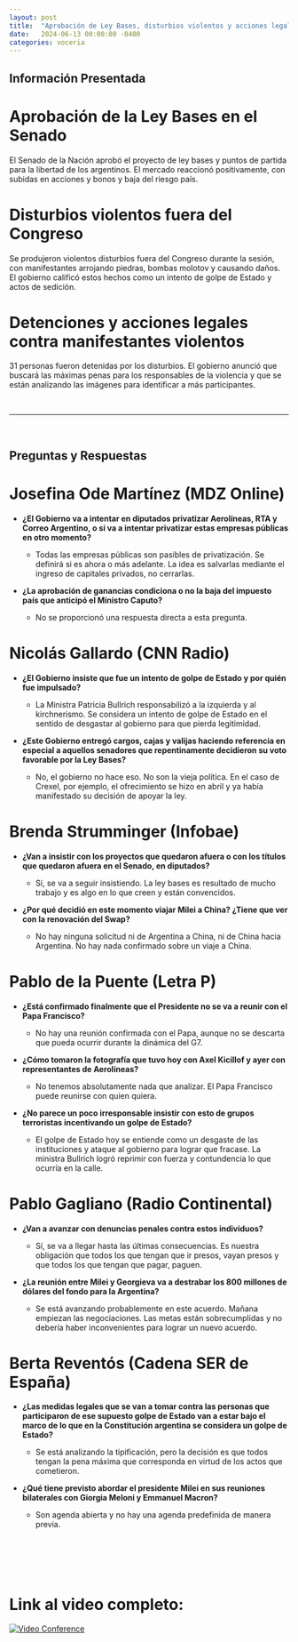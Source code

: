 ```yaml
---
layout: post
title:  "Aprobación de Ley Bases, disturbios violentos y acciones legales contra manifestantes"
date:   2024-06-13 00:00:00 -0400
categories: voceria
---
```



    
## Información Presentada

    
# Aprobación de la Ley Bases en el Senado
El Senado de la Nación aprobó el proyecto de ley bases y puntos de partida para la libertad de los argentinos. El mercado reaccionó positivamente, con subidas en acciones y bonos y baja del riesgo país.

# Disturbios violentos fuera del Congreso
Se produjeron violentos disturbios fuera del Congreso durante la sesión, con manifestantes arrojando piedras, bombas molotov y causando daños. El gobierno calificó estos hechos como un intento de golpe de Estado y actos de sedición.

# Detenciones y acciones legales contra manifestantes violentos
31 personas fueron detenidas por los disturbios. El gobierno anunció que buscará las máximas penas para los responsables de la violencia y que se están analizando las imágenes para identificar a más participantes.

    
<br/>

---

<br/>

## Preguntas y Respuestas


    
# Josefina Ode Martínez (MDZ Online)

* **¿El Gobierno va a intentar en diputados privatizar Aerolíneas, RTA y Correo Argentino, o si va a intentar privatizar estas empresas públicas en otro momento?**
  - Todas las empresas públicas son pasibles de privatización. Se definirá si es ahora o más adelante. La idea es salvarlas mediante el ingreso de capitales privados, no cerrarlas.

* **¿La aprobación de ganancias condiciona o no la baja del impuesto país que anticipó el Ministro Caputo?**
  - No se proporcionó una respuesta directa a esta pregunta.


# Nicolás Gallardo (CNN Radio)

* **¿El Gobierno insiste que fue un intento de golpe de Estado y por quién fue impulsado?**
  - La Ministra Patricia Bullrich responsabilizó a la izquierda y al kirchnerismo. Se considera un intento de golpe de Estado en el sentido de desgastar al gobierno para que pierda legitimidad.

* **¿Este Gobierno entregó cargos, cajas y valijas haciendo referencia en especial a aquellos senadores que repentinamente decidieron su voto favorable por la Ley Bases?**
  - No, el gobierno no hace eso. No son la vieja política. En el caso de Crexel, por ejemplo, el ofrecimiento se hizo en abril y ya había manifestado su decisión de apoyar la ley.


# Brenda Strumminger (Infobae)

* **¿Van a insistir con los proyectos que quedaron afuera o con los títulos que quedaron afuera en el Senado, en diputados?**
  - Sí, se va a seguir insistiendo. La ley bases es resultado de mucho trabajo y es algo en lo que creen y están convencidos.

* **¿Por qué decidió en este momento viajar Milei a China? ¿Tiene que ver con la renovación del Swap?**
  - No hay ninguna solicitud ni de Argentina a China, ni de China hacia Argentina. No hay nada confirmado sobre un viaje a China.


# Pablo de la Puente (Letra P)

* **¿Está confirmado finalmente que el Presidente no se va a reunir con el Papa Francisco?**
  - No hay una reunión confirmada con el Papa, aunque no se descarta que pueda ocurrir durante la dinámica del G7.

* **¿Cómo tomaron la fotografía que tuvo hoy con Axel Kicillof y ayer con representantes de Aerolíneas?**
  - No tenemos absolutamente nada que analizar. El Papa Francisco puede reunirse con quien quiera.

* **¿No parece un poco irresponsable insistir con esto de grupos terroristas incentivando un golpe de Estado?**
  - El golpe de Estado hoy se entiende como un desgaste de las instituciones y ataque al gobierno para lograr que fracase. La ministra Bullrich logró reprimir con fuerza y contundencia lo que ocurría en la calle.


# Pablo Gagliano (Radio Continental)

* **¿Van a avanzar con denuncias penales contra estos individuos?**
  - Sí, se va a llegar hasta las últimas consecuencias. Es nuestra obligación que todos los que tengan que ir presos, vayan presos y que todos los que tengan que pagar, paguen.

* **¿La reunión entre Milei y Georgieva va a destrabar los 800 millones de dólares del fondo para la Argentina?**
  - Se está avanzando probablemente en este acuerdo. Mañana empiezan las negociaciones. Las metas están sobrecumplidas y no debería haber inconvenientes para lograr un nuevo acuerdo.


# Berta Reventós (Cadena SER de España)

* **¿Las medidas legales que se van a tomar contra las personas que participaron de ese supuesto golpe de Estado van a estar bajo el marco de lo que en la Constitución argentina se considera un golpe de Estado?**
  - Se está analizando la tipificación, pero la decisión es que todos tengan la pena máxima que corresponda en virtud de los actos que cometieron.

* **¿Qué tiene previsto abordar el presidente Milei en sus reuniones bilaterales con Giorgia Meloni y Emmanuel Macron?**
  - Son agenda abierta y no hay una agenda predefinida de manera previa.


    <br/>
<br/>
<br/>

# Link al video completo:
[![Video Conference](https://img.youtube.com/vi/XL9G2iCiJEo/0.jpg)](https://www.youtube.com/watch?v=XL9G2iCiJEo)

    